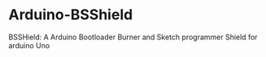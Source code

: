# Arduino-BSShield
BSSHield: A Arduino Bootloader Burner and Sketch programmer Shield for arduino Uno
